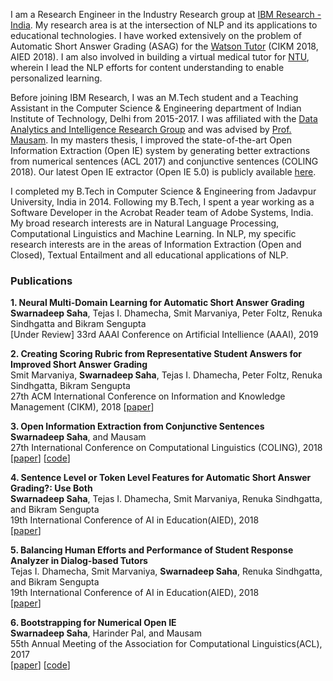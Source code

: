 I am a Research Engineer in the Industry Research group at [IBM Research - India](https://www.research.ibm.com/labs/india/). My research area is at the intersection of NLP and its applications to educational technologies. I have worked extensively on the problem of Automatic Short Answer Grading (ASAG) for the [Watson Tutor](https://www.ibm.com/watson/education/pearson) (CIKM 2018, AIED 2018). I am also involved in building a virtual medical tutor for [NTU](http://www.lkcmedicine.ntu.edu.sg/Pages/Home.aspx), wherein I lead the NLP efforts for content understanding to enable personalized learning.

Before joining IBM Research, I was an M.Tech student and a Teaching Assistant in the Computer Science & Engineering department of Indian Institute of Technology, Delhi from 2015-2017. I was affiliated with the [Data Analytics and Intelligence Research Group](https://www.cse.iitd.ac.in/dair/) and was advised by [Prof. Mausam](http://www.cse.iitd.ac.in/~mausam/). In my masters thesis, I improved the state-of-the-art Open Information Extraction (Open IE) system by generating better extractions from numerical sentences (ACL 2017) and conjunctive sentences (COLING 2018). Our latest Open IE extractor (Open IE 5.0) is publicly available [here](https://github.com/dair-iitd/OpenIE-standalone).

I completed my B.Tech in Computer Science & Engineering from Jadavpur University, India in 2014. Following my B.Tech, I spent a year working as a Software Developer in the Acrobat Reader team of Adobe Systems, India. My broad research interests are in Natural Language Processing, Computational Linguistics and Machine Learning. In NLP, my specific research interests are in the areas of Information Extraction (Open and Closed), Textual Entailment and all educational applications of NLP.

### Publications

**1. Neural Multi-Domain Learning for Automatic Short Answer Grading**  
**Swarnadeep Saha**, Tejas I. Dhamecha, Smit Marvaniya, Peter Foltz, Renuka Sindhgatta and Bikram Sengupta  
[Under Review] 33rd AAAI Conference on Artificial Intellience (AAAI), 2019

**2. Creating Scoring Rubric from Representative Student Answers for Improved Short Answer Grading**  
Smit Marvaniya, **Swarnadeep Saha**, Tejas I. Dhamecha, Peter Foltz, Renuka Sindhgatta, Bikram Sengupta  
27th ACM International Conference on Information and Knowledge Management (CIKM), 2018 
[[paper](https://swarnahub.github.io/papers/CIKM18.pdf)]

**3. Open Information Extraction from Conjunctive Sentences**  
**Swarnadeep Saha**, and Mausam  
27th International Conference on Computational Linguistics (COLING), 2018  
[[paper](https://swarnahub.github.io/papers/COLING18.pdf)] [[code](https://github.com/dair-iitd/OpenIE-standalone)]

**4. Sentence Level or Token Level Features for Automatic Short Answer Grading?: Use Both**  
**Swarnadeep Saha**, Tejas I. Dhamecha, Smit Marvaniya, Renuka Sindhgatta, and Bikram Sengupta  
19th International Conference of AI in Education(AIED), 2018  
[[paper](https://swarnahub.github.io/papers/AIED18a.pdf)]

**5. Balancing Human Efforts and Performance of Student Response Analyzer in Dialog-based Tutors**  
Tejas I. Dhamecha, Smit Marvaniya, **Swarnadeep Saha**, Renuka Sindhgatta, and Bikram Sengupta  
19th International Conference of AI in Education(AIED), 2018  
[[paper](https://swarnahub.github.io/papers/AIED18b.pdf)]

**6. Bootstrapping for Numerical Open IE**  
**Swarnadeep Saha**, Harinder Pal, and Mausam  
55th Annual Meeting of the Association for Computational Linguistics(ACL), 2017  
[[paper](https://swarnahub.github.io/papers/ACL17.pdf)] [[code](https://github.com/dair-iitd/OpenIE-standalone)]

